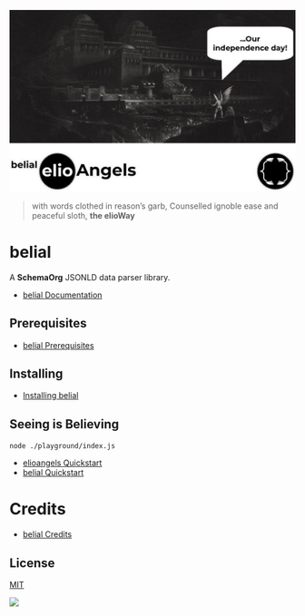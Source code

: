 ![](./postcard.jpg)

> with words clothed in reason’s garb,
> Counselled ignoble ease and peaceful sloth, **the elioWay**

# belial

A **SchemaOrg** JSONLD data parser library.

- [belial Documentation](https://elioway.gitlab.io/elioangels/belial/)

## Prerequisites

- [belial Prerequisites](https://elioway.gitlab.io/elioangels/belial/installing.html)

## Installing

- [Installing belial](https://elioway.gitlab.io/elioangels/belial/installing.html)

## Seeing is Believing

```
node ./playground/index.js
```

- [elioangels Quickstart](https://elioway.gitlab.io/elioangels/quickstart.html)
- [belial Quickstart](https://elioway.gitlab.io/elioangels/belial/quickstart.html)

# Credits

- [belial Credits](https://elioway.gitlab.io/elioangels/belial/credits.html)

## License

[MIT](license)

![](https://elioway.gitlab.io/elioangels/belial/apple-touch-icon.png)
